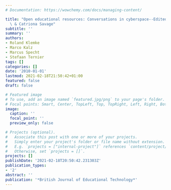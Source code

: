 ```yaml
---
# Documentation: https://wowchemy.com/docs/managing-content/

title: "Open educational resources: Conversations in cyberspace--Edited by Susan D'Antoni\
  \ & Catriona Savage"
subtitle: ''
summary: ''
authors:
- Roland Klemke
- Marco Kalz
- Marcus Specht
- Stefaan Ternier
tags: []
categories: []
date: '2010-01-01'
lastmod: 2021-02-18T21:50:42+01:00
featured: false
draft: false

# Featured image
# To use, add an image named `featured.jpg/png` to your page's folder.
# Focal points: Smart, Center, TopLeft, Top, TopRight, Left, Right, BottomLeft, Bottom, BottomRight.
image:
  caption: ''
  focal_point: ''
  preview_only: false

# Projects (optional).
#   Associate this post with one or more of your projects.
#   Simply enter your project's folder or file name without extension.
#   E.g. `projects = ["internal-project"]` references `content/project/deep-learning/index.md`.
#   Otherwise, set `projects = []`.
projects: []
publishDate: '2021-02-18T20:50:42.231303Z'
publication_types:
- '2'
abstract: ''
publication: '*British Journal of Educational Technology*'
---
```

